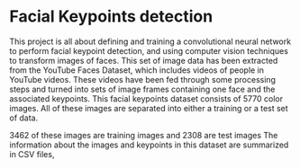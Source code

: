 # Facial Keypoints detection

This project is all about defining and training a convolutional neural network to perform facial keypoint detection, and using computer vision techniques to transform images of faces.
This set of image data has been extracted from the YouTube Faces Dataset, which includes videos of people in YouTube videos.
These videos have been fed through some processing steps and turned into sets of image frames containing one face and the associated keypoints.
This facial keypoints dataset consists of 5770 color images. All of these images are separated into either a training or a test set of data.

3462 of these images are training images and 2308 are test images
The information about the images and keypoints in this dataset are summarized in CSV files,
